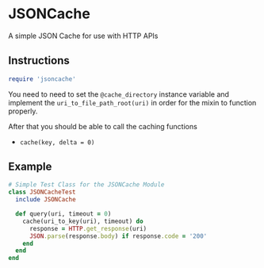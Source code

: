 # JSONCache

A simple JSON Cache for use with HTTP APIs

## Instructions

```ruby
require 'jsoncache'
```

You need to need to set the `@cache_directory` instance variable and implement the `uri_to_file_path_root(uri)` in order for the mixin to function properly.

After that you should be able to call the caching functions
* `cache(key, delta = 0)`

## Example

```ruby
# Simple Test Class for the JSONCache Module
class JSONCacheTest
  include JSONCache

  def query(uri, timeout = 0)
    cache(uri_to_key(uri), timeout) do
      response = HTTP.get_response(uri)
      JSON.parse(response.body) if response.code = '200'
    end
  end
end
```
